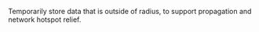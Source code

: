 Temporarily store data that is outside of radius, to support propagation and network hotspot relief.

